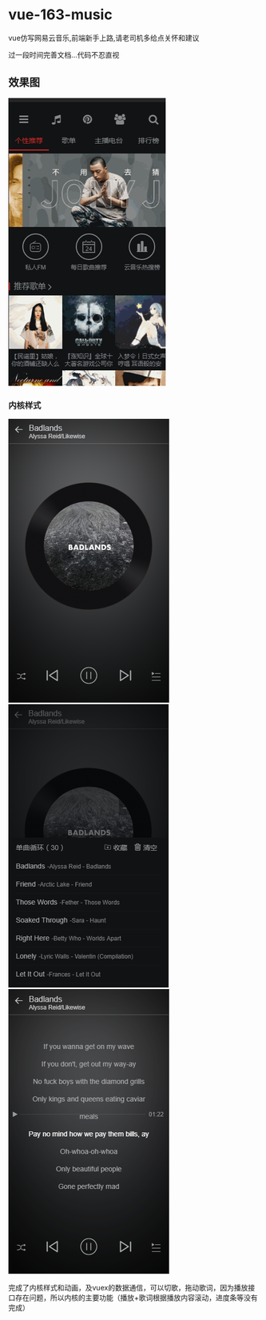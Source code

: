 # vue-163-music
vue仿写网易云音乐,前端新手上路,请老司机多给点关怀和建议

过一段时间完善文档...代码不忍直视

## 效果图
![](screenshot/dome.gif)
### 内核样式
![](screenshot/s1.png)
![](screenshot/s2.png)
![](screenshot/s3.png)

完成了内核样式和动画，及vuex的数据通信，可以切歌，拖动歌词，因为播放接口存在问题，所以内核的主要功能（播放+歌词根据播放内容滚动，进度条等没有完成）
